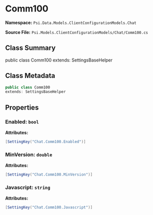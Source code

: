 # Comm100

**Namespace:** `Psi.Data.Models.ClientConfigurationModels.Chat`

**Source File:** `Psi.Models.ClientConfigurationModels/Chat/Comm100.cs`

## Class Summary

public class Comm100
extends: SettingsBaseHelper

## Class Metadata

```typescript
public class Comm100
extends: SettingsBaseHelper
```

## Properties

### Enabled: `bool`



**Attributes:**
```csharp
[SettingKey("Chat.Comm100.Enabled")]
```

### MinVersion: `double`



**Attributes:**
```csharp
[SettingKey("Chat.Comm100.MinVersion")]
```

### Javascript: `string`



**Attributes:**
```csharp
[SettingKey("Chat.Comm100.Javascript")]
```
